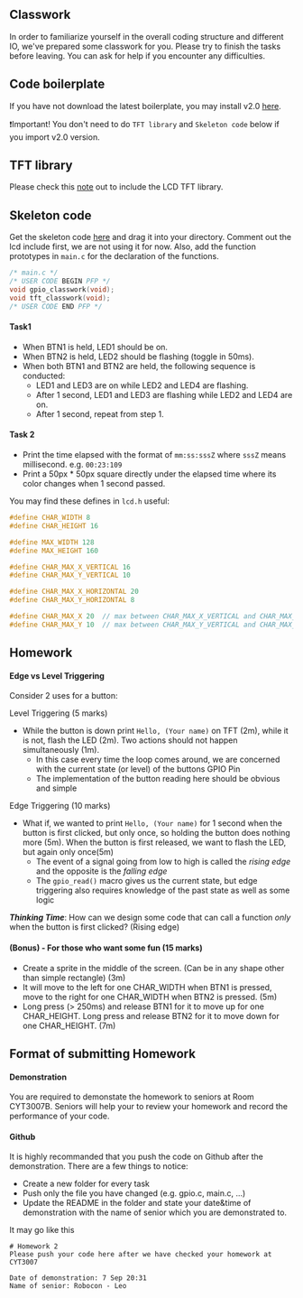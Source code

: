 ## Classwork

In order to familiarize yourself in the overall coding structure and different IO, we've prepared some classwork for you. Please try to finish the tasks before leaving. You can ask for help if you encounter any difficulties.

## Code boilerplate

If you have not download the latest boilerplate, you may install v2.0 [here](https://github.com/HKUST-Robotics-Team/HKUST-Robotics-Team-SW-Tutorial-2021/releases/tag/code_v2.0). 

:heavy_exclamation_mark:Important! You don't need to do `TFT library` and `Skeleton code` below if you import v2.0 version.

## TFT library

Please check this [note](https://hackmd.io/@leowong12138/HkCcNwPNF) out to include the LCD TFT library.

## Skeleton code

Get the skeleton code [here](https://github.com/HKUST-Robotics-Team/HKUST-Robotics-Team-SW-Tutorial-2021/blob/main/Tutorial%202%20-%20Basic%20IO/tutorial2_hw_skeleton.c) and drag it into your directory. Comment out the lcd include first, we are not using it for now. Also, add the function prototypes in `main.c` for the declaration of the functions.

```c
/* main.c */
/* USER CODE BEGIN PFP */
void gpio_classwork(void);
void tft_classwork(void);
/* USER CODE END PFP */
```

#### Task1

- When BTN1 is held, LED1 should be on.
- When BTN2 is held, LED2 should be flashing (toggle in 50ms).
- When both BTN1 and BTN2 are held, the following sequence is conducted:
  - LED1 and LED3 are on while LED2 and LED4 are flashing.
  - After 1 second, LED1 and LED3 are flashing while LED2 and LED4 are on.
  - After 1 second, repeat from step 1.

#### Task 2

- Print the time elapsed with the format of `mm:ss:sssZ` where `sssZ` means millisecond. e.g. `00:23:109`
- Print a 50px \* 50px square directly under the elapsed time where its color changes when 1 second passed.

You may find these defines in `lcd.h` useful:

```c
#define CHAR_WIDTH 8
#define CHAR_HEIGHT 16

#define MAX_WIDTH 128
#define MAX_HEIGHT 160

#define CHAR_MAX_X_VERTICAL 16
#define CHAR_MAX_Y_VERTICAL 10

#define CHAR_MAX_X_HORIZONTAL 20
#define CHAR_MAX_Y_HORIZONTAL 8

#define CHAR_MAX_X 20  // max between CHAR_MAX_X_VERTICAL and CHAR_MAX_X_HORIZONTAL
#define CHAR_MAX_Y 10  // max between CHAR_MAX_Y_VERTICAL and CHAR_MAX_Y_HORIZONTAL
```

## Homework

#### Edge vs Level Triggering

Consider 2 uses for a button:

Level Triggering (5 marks)

- While the button is down print `Hello, (Your name)` on TFT (2m), while it is not, flash the LED (2m). Two actions should not happen simultaneously (1m).
  - In this case every time the loop comes around, we are concerned with the current state (or level) of the buttons GPIO Pin
  - The implementation of the button reading here should be obvious and simple

Edge Triggering (10 marks)

- What if, we wanted to print `Hello, (Your name)` for 1 second when the button is first clicked, but only once, so holding the button does nothing more (5m). When the button is first released, we want to flash the LED, but again only once(5m)
  - The event of a signal going from low to high is called the _rising edge_ and the opposite is the _falling edge_
  - The `gpio_read()` macro gives us the current state, but edge triggering also requires knowledge of the past state as well as some logic

**_Thinking Time_**: How can we design some code that can call a function _only_ when the button is first clicked? (Rising edge)

#### (Bonus) - For those who want some fun (15 marks)

- Create a sprite in the middle of the screen. (Can be in any shape other than simple rectangle) (3m)
- It will move to the left for one CHAR_WIDTH when BTN1 is pressed, move to the right for one CHAR_WIDTH when BTN2 is pressed. (5m)
- Long press (> 250ms) and release BTN1 for it to move up for one CHAR_HEIGHT. Long press and release BTN2 for it to move down for one CHAR_HEIGHT. (7m)

## Format of submitting Homework

#### Demonstration

You are required to demonstate the homework to seniors at Room CYT3007B. Seniors will help your to review your homework and record the performance of your code.

#### Github

It is highly recommanded that you push the code on Github after the demonstration. There are a few things to notice:

- Create a new folder for every task
- Push only the file you have changed (e.g. gpio.c, main.c, ...)
- Update the README in the folder and state your date&time of demonstration with the name of senior which you are demonstrated to.

It may go like this

```
# Homework 2
Please push your code here after we have checked your homework at CYT3007

Date of demonstration: 7 Sep 20:31
Name of senior: Robocon - Leo

```
